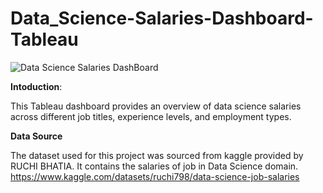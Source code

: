 # Data_Science-Salaries-Dashboard-Tableau
![Data Science Salaries DashBoard](https://github.com/Owais-Khalid/Data_Science-Salaries-Dashboard-Tableau/assets/120569550/24e83de8-b180-49e4-a37e-6c3dbfefb42d)

**Intoduction**:

This Tableau dashboard provides an overview of data science salaries across different job titles, experience levels, and employment types.

**Data Source**

The dataset used for this project was sourced from kaggle provided by RUCHI BHATIA. It contains the salaries of job in Data Science domain.
https://www.kaggle.com/datasets/ruchi798/data-science-job-salaries
